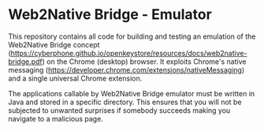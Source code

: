 # Web2Native Bridge - Emulator
This repository contains all code for building and testing an emulation of
the Web2Native Bridge concept (https://cyberphone.github.io/openkeystore/resources/docs/web2native-bridge.pdf)
on the Chrome (desktop) browser.  It exploits Chrome's native messaging (https://developer.chrome.com/extensions/nativeMessaging) and a single universal Chrome extension.

The applications callable by Web2Native Bridge emulator must be written in Java and stored in a specific
directory.  This ensures that you will not be subjected to unwanted surprises if somebody
succeeds making you navigate to a malicious page.
